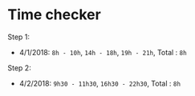 # Time checker

Step 1:
 
- 4/1/2018: 
`8h - 10h`, `14h - 18h`, `19h - 21h`, Total : `8h`

Step 2:

- 4/2/2018:
`9h30 - 11h30`, `16h30 - 22h30`, Total : `8h`
